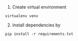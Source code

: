 1. Create virtual environment  
```
virtualenv venv
```
2. Install dependencies by  
```
pip install -r requirements.txt
```